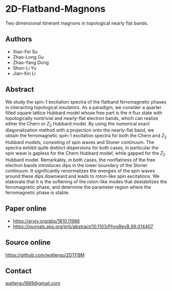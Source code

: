 # 2D-Flatband-Magnons
Two dimensional itinerant magnons in topological nearly flat bands.

Authors
-------
* Xiao-Fei Su
* Zhao-Long Gu
* Zhao-Yang Dong
* Shun-Li Yu
* Jian-Xin Li

Abstract
--------
We study the spin-1 excitation spectra of the flatband ferromagnetic phases in interacting topological insulators. As a paradigm, we consider a quarter filled square lattice Hubbard model whose free part is the $π$ flux state with topologically nontrivial and nearly-flat electron bands, which can realize either the Chern or $Z_2$ Hubbard model. By using the numerical exact diagonalization method with a projection onto the nearly-flat band, we obtain the ferromagnetic spin-1 excitation spectra for both the Chern and $Z_2$ Hubbard models, consisting of spin waves and Stoner continuum. The spectra exhibit quite distinct dispersions for both cases, in particular the spin wave is gapless for the Chern Hubbard model, while gapped for the $Z_2$ Hubbard model. Remarkably, in both cases, the nonflatness of the free electron bands introduces dips in the lower boundary of the Stoner continuum. It significantly renormalizes the energies of the spin waves around these dips downward and leads to roton-like spin excitations. We elaborate that it is the softening of the roton-like modes that destabilizes the ferromagnetic phase, and determine the parameter region where the ferromagnetic phase is stable.

Paper online
------------
* https://arxiv.org/abs/1810.11986
* https://journals.aps.org/prb/abstract/10.1103/PhysRevB.99.014407

Source online
-------------
https://github.com/waltergu/2DTFBM

Contact
-------
waltergu1989@gmail.com

